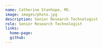 ```yaml
---
name: Catherine Stanhope, MS. 
image: images/photo.jpg
description: Senior Research Technologist
role: Senior Research Technologist
links:
  home-page: 
  github: 
---
```


